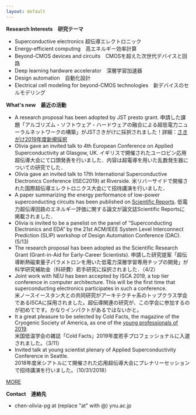 ```yaml
---
layout: default
---
```


**Research Interests　研究テーマ**　
* Superconductive electronics 超伝導エレクトロニック
* Energy-efficient computing　高エネルギー効率計算
* Beyond-CMOS devices and circuits　CMOSを超えた次世代デバイスと回路
* Deep learning hardware accelerator　深層学習加速器
* Design automation　自動化設計
* Electrical cell modeling for beyond-CMOS technologies　新デバイスのセルモデリング

**What's new　最近の活動**
* A research proposal has been adopted by JST presto grant. 申請した課題「アルゴリズム・ソフトウェア・ハードウェアの融合による超低電力ニューラルネットワークの構築」がJSTさきがけに採択されました！詳細：[さきがけ2019年度新規採択](https://www.jst.go.jp/kisoken/presto/application/2019/190919/190919presto.pdf?fbclid=IwAR10L3j8JDj6lXITmNgMJMPVJ3Huh0SYYd3pAwc-gVl8LkHXIwWbUEGdbj8)
* Olivia gave an invited talk to 4th European Conference on Applied Superconductivity at Glasgow, UK. イギリスで開催されたユーロピン応用超伝導大会にて口頭発表を行いました．内容は超電導を用いた乱数発生器についての研究でした．
* Olivia gave an invited talk to 17th International Superconductive Electronics Conference (ISEC2019) at Riverside. 米リバーサイドで開催された国際超伝導エレクトロニクス大会にて招待講演を行いました．
* A paper summarizing the energy performance of low-power superconducting circuits has been published on [Scientific Reports](https://www.nature.com/articles/s41598-019-46595-w). 低電力超伝導回路のエネルギー評価に関する論文が論文誌Scientific Reportsに掲載されました．
* Olivia is invited to be a panelist on the panel of “Superconducting Electronics and EDA” by the 21st ACM/IEEE System Level Interconnect Prediction (SLIP) workshop of Design Automation Conference (DAC). (5/13)
* The research proposal has been adopted as the Scientific Research Grant (Grant-in-Aid for Early-Career Scientists). 申請した研究提案「超伝導断熱磁束量子パラメトロンを用いた低電力深層学習専用チップの開発」が科学研究補助金（科研費）若手研究に採択されました．（4/2）
* Joint work with NEU has been accepted by ISCA 2019, a top tier conference in computer architecture. This will be the first time that superconducting electronics participates in such a conference. <br>米ノースイースタン大との共同研究がアーキテクチャ系のトップクラス学会であるISCAに採用されました。超伝導関連の研究が、この学会に参加するのが初めてです。かなりインパクトがあるではないかと。
* It a great pleasure to be selected by Cold Facts, the magazine of the Cryogenic Society of America, as one of the [young professionals of 2019](https://cryogenicsociety.org/36872/news/young_professionals_2019_the_next_generation_in_cryogenics_part_1/?fbclid=IwAR1n2CxjXWKhOlH5PH_eI16I2nStuvkOHPuwL4VjAeS5-u-ndOWpgvQ1NqA). <br>米国低温学会の雑誌「Cold Facts」2019年度若手プロフェッショナルに入選されました。（3/11）
* Invited talk at young scientist plenary of Applied Superconductivity Conference in Seattle. <br>2018年度米シアトルにて開催された応用超伝導大会にプレナリーセッションで招待講演を行いました。（10/31/2018）

[MORE](https://saiilc.github.io/homepage/blog.html)

**Contact　連絡先**
* chen-olivia-pg at (replace "at" with @) ynu.ac.jp
